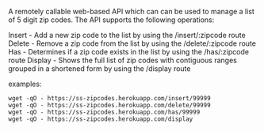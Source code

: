 A remotely callable web-based API which can can be used to manage a list of 5 digit zip codes. The API supports the following operations:

Insert - Add a new zip code to the list by using the /insert/:zipcode route
Delete - Remove a zip code from the list by using the /delete/:zipcode route
Has - Determines if a zip code exists in the list by using the /has/:zipcode route
Display - Shows the full list of zip codes with contiguous ranges grouped in a shortened form by using the /display route

examples: 
```
wget -qO - https://ss-zipcodes.herokuapp.com/insert/99999
wget -qO - https://ss-zipcodes.herokuapp.com/delete/99999
wget -qO - https://ss-zipcodes.herokuapp.com/has/99999
wget -qO - https://ss-zipcodes.herokuapp.com/display
```
